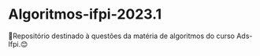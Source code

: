 # Algoritmos-ifpi-2023.1
📂Repositório destinado à questões da matéria de algoritmos do curso Ads-Ifpi.😊
